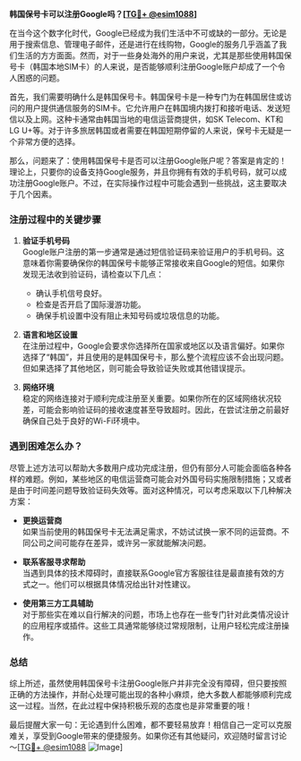 **韩国保号卡可以注册Google吗？[[TG💪+ @esim1088](https://t.me/s/esim1088)]**

在当今这个数字化时代，Google已经成为我们生活中不可或缺的一部分。无论是用于搜索信息、管理电子邮件，还是进行在线购物，Google的服务几乎涵盖了我们生活的方方面面。然而，对于一些身处海外的用户来说，尤其是那些使用韩国保号卡（韩国本地SIM卡）的人来说，是否能够顺利注册Google账户却成了一个令人困惑的问题。

首先，我们需要明确什么是韩国保号卡。韩国保号卡是一种专门为在韩国居住或访问的用户提供通信服务的SIM卡。它允许用户在韩国境内拨打和接听电话、发送短信以及上网。这种卡通常由韩国当地的电信运营商提供，如SK Telecom、KT和LG U+等。对于许多旅居韩国或者需要在韩国短期停留的人来说，保号卡无疑是一个非常方便的选择。

那么，问题来了：使用韩国保号卡是否可以注册Google账户呢？答案是肯定的！理论上，只要你的设备支持Google服务，并且你拥有有效的手机号码，就可以成功注册Google账户。不过，在实际操作过程中可能会遇到一些挑战，这主要取决于几个因素。

### 注册过程中的关键步骤

1. **验证手机号码**  
   Google账户注册的第一步通常是通过短信验证码来验证用户的手机号码。这意味着你需要确保你的韩国保号卡能够正常接收来自Google的短信。如果你发现无法收到验证码，请检查以下几点：
   - 确认手机信号良好。
   - 检查是否开启了国际漫游功能。
   - 确保手机设置中没有阻止未知号码或垃圾信息的功能。

2. **语言和地区设置**  
   在注册过程中，Google会要求你选择所在国家或地区以及语言偏好。如果你选择了“韩国”，并且使用的是韩国保号卡，那么整个流程应该不会出现问题。但如果选择了其他地区，则可能会导致验证失败或其他错误提示。

3. **网络环境**  
   稳定的网络连接对于顺利完成注册至关重要。如果你所在的区域网络状况较差，可能会影响验证码的接收速度甚至导致超时。因此，在尝试注册之前最好确保自己处于良好的Wi-Fi环境中。

### 遇到困难怎么办？

尽管上述方法可以帮助大多数用户成功完成注册，但仍有部分人可能会面临各种各样的难题。例如，某些地区的电信运营商可能会对外国号码实施限制措施；又或者是由于时间差问题导致验证码失效等。面对这种情况，可以考虑采取以下几种解决方案：

- **更换运营商**  
  如果当前使用的韩国保号卡无法满足需求，不妨试试换一家不同的运营商。不同公司之间可能存在差异，或许另一家就能解决问题。
  
- **联系客服寻求帮助**  
  当遇到具体的技术障碍时，直接联系Google官方客服往往是最直接有效的方式之一。他们可以根据具体情况给出针对性建议。

- **使用第三方工具辅助**  
  对于那些实在难以自行解决的问题，市场上也存在一些专门针对此类情况设计的应用程序或插件。这些工具通常能够绕过常规限制，让用户轻松完成注册操作。

### 总结

综上所述，虽然使用韩国保号卡注册Google账户并非完全没有障碍，但只要按照正确的方法操作，并耐心处理可能出现的各种小麻烦，绝大多数人都能够顺利完成这一过程。当然，在此过程中保持积极乐观的态度也是非常重要的哦！

最后提醒大家一句：无论遇到什么困难，都不要轻易放弃！相信自己一定可以克服难关，享受到Google带来的便捷服务。如果你还有其他疑问，欢迎随时留言讨论～[[TG💪+ @esim1088](https://t.me/s/esim1088) ![Image](https://i.postimg.cc/4NQfJmqS/Snipaste-2025-05-13-00-14-12.png)]